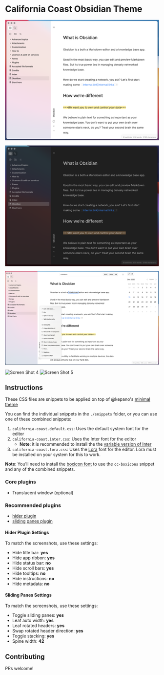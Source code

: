# California Coast Obsidian Theme

![Screen Shot 1](screenshots/Screen%20Shot%202020-12-13%20at%203.31.40%20PM.png)

![Screen Shot 2](screenshots/Screen%20Shot%202020-12-13%20at%203.32.13%20PM.png)

![Screen Shot 3](screenshots/Screen%20Shot%202020-12-13%20at%203.35.27%20PM.png)

<img src="https://github.com/mgmeyers/obsidian-california-coast-theme/raw/main/screenshots/Screen%20Shot%202020-12-13%20at%203.32.59%20PM.png" alt="Screen Shot 4" width="300" />

<img src="https://github.com/mgmeyers/obsidian-california-coast-theme/raw/main/screenshots/Screen%20Shot%202020-12-13%20at%203.34.09%20PM.png" alt="Screen Shot 5" width="300" />

## Instructions

These CSS files are snippets to be applied on top of @kepano's [minimal theme](https://github.com/kepano/obsidian-minimal)

You can find the individual snippets in the `./snippets` folder, or you can use one of these combined snippets:

1. `california-coast.default.css`: Uses the default system font for the editor
2. `california-coast.inter.css`: Uses the Inter font for the editor
   - **Note**: it is recommended to install the the [variable version of Inter](https://rsms.me/inter/)
3. `california-coast.lora.css`: Uses the [Lora](https://fonts.google.com/specimen/Lora) font for the editor. Lora must be installed on your system for this to work.

**Note**: You'll need to install the [boxicon font](https://unpkg.com/boxicons@2.0.7/fonts/boxicons.ttf) to use the `cc-boxicons` snippet and any of the combined snippets.

### Core plugins

- Translucent window (optional)


### Recommended plugins

- [hider plugin](https://github.com/kepano/obsidian-hider)
- [sliding panes plugin](https://github.com/deathau/sliding-panes-obsidian)

#### Hider Plugin Settings

To match the screenshots, use these settings:

- Hide title bar: **yes**
- Hide app ribbon: **yes**
- Hide status bar: **no**
- Hide scroll bars: **yes**
- Hide tooltips: **no**
- Hide instructions: **no**
- Hide metadata: **no**


#### Sliding Panes Settings

To match the screenshots, use these settings:

- Toggle sliding panes: **yes**
- Leaf auto width: **yes**
- Leaf rotated headers: **yes**
- Swap rotated header direction: **yes**
- Toggle stacking: **yes**
- Spine width: **42**


## Contributing

PRs welcome!